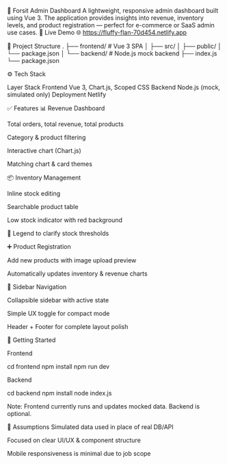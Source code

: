 🧾 Forsit Admin Dashboard
A lightweight, responsive admin dashboard built using Vue 3. The application provides insights into revenue, inventory levels, and product registration — perfect for e-commerce or SaaS admin use cases.
🔗 Live Demo
🌐 https://fluffy-flan-70d454.netlify.app

📁 Project Structure
.
├── frontend/           	# Vue 3 SPA
│   ├── src/
│   ├── public/
│   └── package.json
│
└── backend/            	# Node.js mock backend
	├── index.js
	└── package.json



⚙️ Tech Stack



Layer
Stack
Frontend
Vue 3, Chart.js, Scoped CSS
Backend
Node.js (mock, simulated only)
Deployment
Netlify




✅ Features
📊 Revenue Dashboard


Total orders, total revenue, total products


Category & product filtering


Interactive chart (Chart.js)


Matching chart & card themes


📦 Inventory Management


Inline stock editing


Searchable product table


Low stock indicator with red background


🔴 Legend to clarify stock thresholds


➕ Product Registration


Add new products with image upload preview


Automatically updates inventory & revenue charts


🧭 Sidebar Navigation


Collapsible sidebar with active state


Simple UX toggle for compact mode


Header + Footer for complete layout polish


🚀 Getting Started

Frontend

cd frontend
npm install
npm run dev

Backend 

cd backend
npm install
node index.js


Note: Frontend currently runs and updates mocked data. Backend is optional.



📂 Assumptions
Simulated data used in place of real DB/API


Focused on clear UI/UX & component structure


Mobile responsiveness is minimal due to job scope

